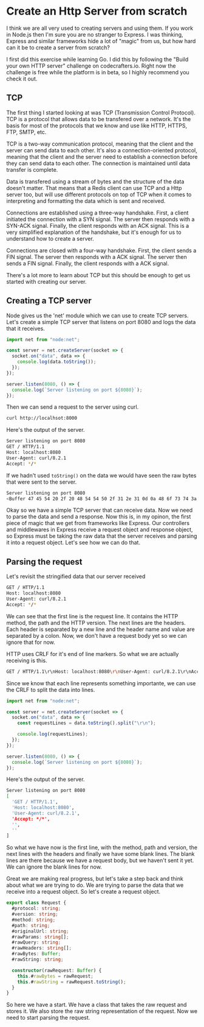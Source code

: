 # Create an Http Server from scratch

I think we are all very used to creating servers and using them. If you work in Node.js then I'm sure you are no stranger to Express. I was thinking, Express and similar frameworks hide a lot of "magic" from us, but how hard can it be to create a server from scratch?

I first did this exercise while learning Go. I did this by following the "Build your own HTTP server" challenge on codecrafters.io. Right now the challenge is free while the platform is in beta, so I highly recommend you check it out.

## TCP

The first thing I started looking at was TCP (Transmission Control Protocol). TCP is a protocol that allows data to be transfered over a network. It's the basis for most of the protocols that we know and use like HTTP, HTTPS, FTP, SMTP, etc.

TCP is a two-way communication protocol, meaning that the client and the server can send data to each other. It's also a connection-oriented protocol, meaning that the client and the server need to establish a connection before they can send data to each other. The connection is maintained until data transfer is complete.

Data is transfered using a stream of bytes and the structure of the data doesn't matter. That means that a Redis client can use TCP and a Http server too, but will use different protocols on top of TCP when it comes to interpreting and formatting the data which is sent and received.

Connections are established using a three-way handshake. First, a client initiated the connection with a SYN signal. The server then responds with a SYN-ACK signal. Finally, the client responds with an ACK signal. This is a very simplified explanation of the handshake, but it's enough for us to understand how to create a server.

Connections are closed with a four-way handshake. First, the client sends a FIN signal. The server then responds with a ACK signal. The server then sends a FIN signal. Finally, the client responds with a ACK signal.

There's a lot more to learn about TCP but this should be enough to get us started with creating our server.

## Creating a TCP server

Node gives us the 'net' module which we can use to create TCP servers. Let's create a simple TCP server that listens on port 8080 and logs the data that it receives.

```ts
import net from "node:net";

const server = net.createServer(socket => {
  socket.on("data", data => {
    console.log(data.toString());
  });
});

server.listen(8080, () => {
  console.log(`Server listening on port ${8080}`);
});
```

Then we can send a request to the server using curl.

```sh
curl http://localhsot:8000
```

Here's the output of the server.

```sh
Server listening on port 8080
GET / HTTP/1.1
Host: localhost:8080
User-Agent: curl/8.2.1
Accept: */*
```

If we hadn't used `toString()` on the data we would have seen the raw bytes that were sent to the server.

```sh
Server listening on port 8080
<Buffer 47 45 54 20 2f 20 48 54 54 50 2f 31 2e 31 0d 0a 48 6f 73 74 3a 20 6c 6f 63 61 6c 68 6f 73 74 3a 38 30 38 30 0d 0a 55 73 65 72 2d 41 67 65 6e 74 3a 20 ... 27 more bytes>
```

Okay so we have a simple TCP server that can receive data. Now we need to parse the data and send a response. Now this is, in my opinon, the first piece of magic that we get from frameworks like Express. Our controllers and middlewares in Express receive a request object and response object, so Express must be taking the raw data that the server receives and parsing it into a request object. Let's see how we can do that.

## Parsing the request

Let's revisit the stringified data that our server received

```sh
GET / HTTP/1.1
Host: localhost:8080
User-Agent: curl/8.2.1
Accept: */*
```

We can see that the first line is the request line. It contains the HTTP method, the path and the HTTP version. The next lines are the headers. Each header is separated by a new line and the header name and value are separated by a colon. Now, we don't have a request body yet so we can ignore that for now.

HTTP uses CRLF for it's end of line markers. So what we are actually receiving is this.

```sh
GET / HTTP/1.1\r\nHost: localhost:8080\r\nUser-Agent: curl/8.2.1\r\nAccept: */*\r\n\r\n
```

Since we know that each line represents something importante, we can use the CRLF to split the data into lines.

```ts
import net from "node:net";

const server = net.createServer(socket => {
  socket.on("data", data => {
    const requestLines = data.toString().split("\r\n");

    console.log(requestLines);
  });
});

server.listen(8080, () => {
  console.log(`Server listening on port ${8080}`);
});
```

Here's the output of the server.

```sh
Server listening on port 8080
[
  'GET / HTTP/1.1',
  'Host: localhost:8080',
  'User-Agent: curl/8.2.1',
  'Accept: */*',
  '',
  ''
]
```

So what we have now is the first line, with the method, path and version, the next lines with the headers and finally we have some blank lines. The blank lines are there because we have a request body, but we haven't sent it yet. We can ignore the blank lines for now.

Great we are making real progress, but let's take a step back and think about what we are trying to do. We are trying to parse the data that we receive into a request object. So let's create a request object.

```ts
export class Request {
  #protocol: string;
  #version: string;
  #method: string;
  #path: string;
  #originalUrl: string;
  #rawParams: string[];
  #rawQuery: string;
  #rawHeaders: string[];
  #rawBytes: Buffer;
  #rawString: string;

  constructor(rawRequest: Buffer) {
    this.#rawBytes = rawRequest;
    this.#rawString = rawRequest.toString();
  }
}
```

So here we have a start. We have a class that takes the raw request and stores it. We also store the raw string representation of the request. Now we need to start parsing the request.
